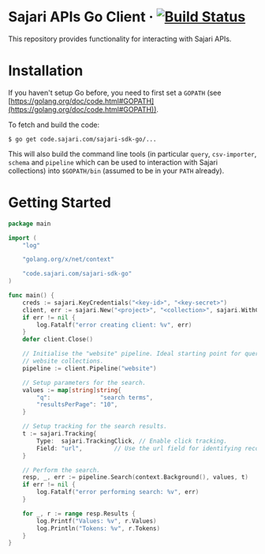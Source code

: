 # Sajari APIs Go Client &middot; [![Build Status](https://travis-ci.org/sajari/sajari-sdk-go.svg?branch=master)](https://travis-ci.org/sajari/sajari-sdk-go)

This repository provides functionality for interacting with Sajari APIs.

# Installation

If you haven't setup Go before, you need to first set a `GOPATH` (see [https://golang.org/doc/code.html#GOPATH](https://golang.org/doc/code.html#GOPATH)).

To fetch and build the code:

    $ go get code.sajari.com/sajari-sdk-go/...

This will also build the command line tools (in particular `query`, `csv-importer`, `schema` and `pipeline` which can be used to interaction with Sajari collections) into `$GOPATH/bin` (assumed to be in your `PATH` already).

# Getting Started

```go
package main

import (
	"log"

	"golang.org/x/net/context"

	"code.sajari.com/sajari-sdk-go"
)

func main() {
	creds := sajari.KeyCredentials("<key-id>", "<key-secret>")
	client, err := sajari.New("<project>", "<collection>", sajari.WithCredentials(creds))
	if err != nil {
		log.Fatalf("error creating client: %v", err)
	}
	defer client.Close()

	// Initialise the "website" pipeline. Ideal starting point for querying
	// website collections.
	pipeline := client.Pipeline("website")

	// Setup parameters for the search.
	values := map[string]string{
		"q":              "search terms",
		"resultsPerPage": "10",
	}

	// Setup tracking for the search results.
	t := sajari.Tracking{
		Type:  sajari.TrackingClick, // Enable click tracking.
		Field: "url",         // Use the url field for identifying records.
	}

	// Perform the search.
	resp, _, err := pipeline.Search(context.Background(), values, t)
	if err != nil {
		log.Fatalf("error performing search: %v", err)
	}

	for _, r := range resp.Results {
		log.Printf("Values: %v", r.Values)
		log.Println("Tokens: %v", r.Tokens)
	}
}
```
